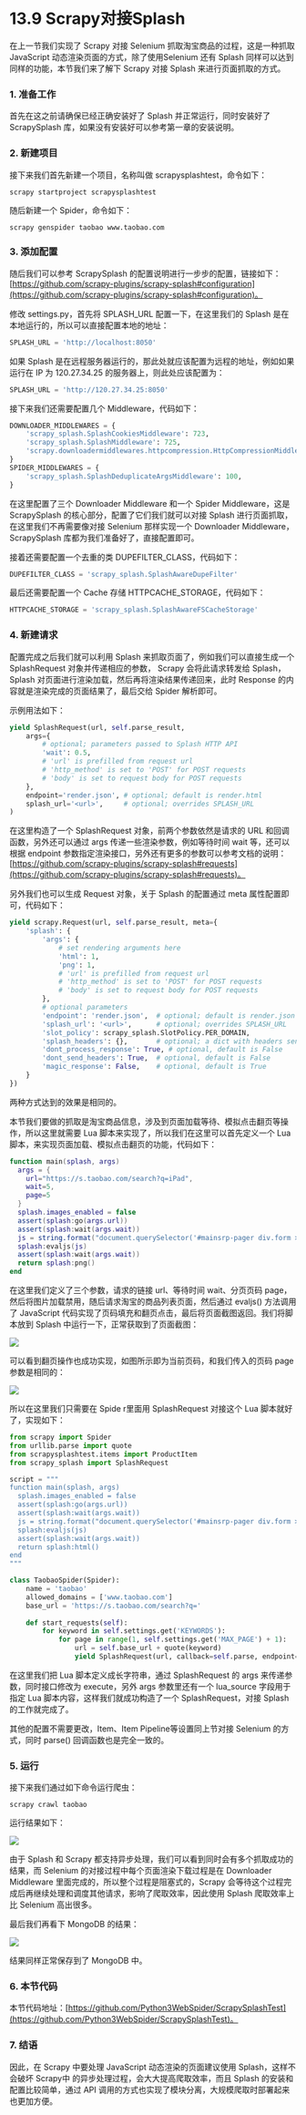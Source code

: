 # 13.9 Scrapy对接Splash

在上一节我们实现了 Scrapy 对接 Selenium 抓取淘宝商品的过程，这是一种抓取 JavaScript 动态渲染页面的方式，除了使用Selenium 还有 Splash 同样可以达到同样的功能，本节我们来了解下 Scrapy 对接 Splash 来进行页面抓取的方式。

### 1. 准备工作

首先在这之前请确保已经正确安装好了 Splash 并正常运行，同时安装好了 ScrapySplash 库，如果没有安装好可以参考第一章的安装说明。

### 2. 新建项目

接下来我们首先新建一个项目，名称叫做 scrapysplashtest，命令如下：

```
scrapy startproject scrapysplashtest
```

随后新建一个 Spider，命令如下：

```
scrapy genspider taobao www.taobao.com
```

### 3. 添加配置

随后我们可以参考 ScrapySplash 的配置说明进行一步步的配置，链接如下：[https://github.com/scrapy-plugins/scrapy-splash#configuration](https://github.com/scrapy-plugins/scrapy-splash#configuration)。

修改 settings.py，首先将 SPLASH_URL 配置一下，在这里我们的 Splash 是在本地运行的，所以可以直接配置本地的地址：

```python
SPLASH_URL = 'http://localhost:8050'
```

如果 Splash 是在远程服务器运行的，那此处就应该配置为远程的地址，例如如果运行在 IP 为 120.27.34.25 的服务器上，则此处应该配置为：

```python
SPLASH_URL = 'http://120.27.34.25:8050'
```

接下来我们还需要配置几个 Middleware，代码如下：

```python
DOWNLOADER_MIDDLEWARES = {
    'scrapy_splash.SplashCookiesMiddleware': 723,
    'scrapy_splash.SplashMiddleware': 725,
    'scrapy.downloadermiddlewares.httpcompression.HttpCompressionMiddleware': 810,
}
SPIDER_MIDDLEWARES = {
    'scrapy_splash.SplashDeduplicateArgsMiddleware': 100,
}
```

在这里配置了三个 Downloader Middleware 和一个 Spider Middleware，这是 ScrapySplash 的核心部分，配置了它们我们就可以对接 Splash 进行页面抓取，在这里我们不再需要像对接 Selenium 那样实现一个 Downloader Middleware， ScrapySplash 库都为我们准备好了，直接配置即可。

接着还需要配置一个去重的类 DUPEFILTER_CLASS，代码如下：

```python
DUPEFILTER_CLASS = 'scrapy_splash.SplashAwareDupeFilter'
```

最后还需要配置一个 Cache 存储 HTTPCACHE_STORAGE，代码如下：

```python
HTTPCACHE_STORAGE = 'scrapy_splash.SplashAwareFSCacheStorage'
```

### 4. 新建请求

配置完成之后我们就可以利用 Splash 来抓取页面了，例如我们可以直接生成一个 SplashRequest 对象并传递相应的参数， Scrapy 会将此请求转发给 Splash，Splash 对页面进行渲染加载，然后再将渲染结果传递回来，此时 Response 的内容就是渲染完成的页面结果了，最后交给 Spider 解析即可。

示例用法如下：

```python
yield SplashRequest(url, self.parse_result,
    args={
        # optional; parameters passed to Splash HTTP API
        'wait': 0.5,
        # 'url' is prefilled from request url
        # 'http_method' is set to 'POST' for POST requests
        # 'body' is set to request body for POST requests
    },
    endpoint='render.json', # optional; default is render.html
    splash_url='<url>',     # optional; overrides SPLASH_URL
)
```

在这里构造了一个 SplashRequest 对象，前两个参数依然是请求的 URL 和回调函数，另外还可以通过 args 传递一些渲染参数，例如等待时间 wait 等，还可以根据 endpoint 参数指定渲染接口，另外还有更多的参数可以参考文档的说明：[https://github.com/scrapy-plugins/scrapy-splash#requests](https://github.com/scrapy-plugins/scrapy-splash#requests)。

另外我们也可以生成 Request 对象，关于 Splash 的配置通过 meta 属性配置即可，代码如下：

```python
yield scrapy.Request(url, self.parse_result, meta={
    'splash': {
        'args': {
            # set rendering arguments here
            'html': 1,
            'png': 1,
            # 'url' is prefilled from request url
            # 'http_method' is set to 'POST' for POST requests
            # 'body' is set to request body for POST requests
        },
        # optional parameters
        'endpoint': 'render.json',  # optional; default is render.json
        'splash_url': '<url>',      # optional; overrides SPLASH_URL
        'slot_policy': scrapy_splash.SlotPolicy.PER_DOMAIN,
        'splash_headers': {},       # optional; a dict with headers sent to Splash
        'dont_process_response': True, # optional, default is False
        'dont_send_headers': True,  # optional, default is False
        'magic_response': False,    # optional, default is True
    }
})
```

两种方式达到的效果是相同的。

本节我们要做的抓取是淘宝商品信息，涉及到页面加载等待、模拟点击翻页等操作，所以这里就需要 Lua 脚本来实现了，所以我们在这里可以首先定义一个 Lua 脚本，来实现页面加载、模拟点击翻页的功能，代码如下：

```lua
function main(splash, args)
  args = {
    url="https://s.taobao.com/search?q=iPad",
    wait=5,
    page=5
  }
  splash.images_enabled = false
  assert(splash:go(args.url))
  assert(splash:wait(args.wait))
  js = string.format("document.querySelector('#mainsrp-pager div.form > input').value=%d;document.querySelector('#mainsrp-pager div.form > span.btn.J_Submit').click()", args.page)
  splash:evaljs(js)
  assert(splash:wait(args.wait))
  return splash:png()
end
```

在这里我们定义了三个参数，请求的链接 url、等待时间 wait、分页页码 page，然后将图片加载禁用，随后请求淘宝的商品列表页面，然后通过 evaljs() 方法调用了 JavaScript 代码实现了页码填充和翻页点击，最后将页面截图返回。我们将脚本放到 Splash 中运行一下，正常获取到了页面截图：

![](./assets/2017-08-06-16-06-38.jpg)

可以看到翻页操作也成功实现，如图所示即为当前页码，和我们传入的页码 page 参数是相同的：

![](./assets/2017-08-06-16-11-27.jpg)

所以在这里我们只需要在 Spide r里面用 SplashRequest 对接这个 Lua 脚本就好了，实现如下：

```python
from scrapy import Spider
from urllib.parse import quote
from scrapysplashtest.items import ProductItem
from scrapy_splash import SplashRequest

script = """
function main(splash, args)
  splash.images_enabled = false
  assert(splash:go(args.url))
  assert(splash:wait(args.wait))
  js = string.format("document.querySelector('#mainsrp-pager div.form > input').value=%d;document.querySelector('#mainsrp-pager div.form > span.btn.J_Submit').click()", args.page)
  splash:evaljs(js)
  assert(splash:wait(args.wait))
  return splash:html()
end
"""

class TaobaoSpider(Spider):
    name = 'taobao'
    allowed_domains = ['www.taobao.com']
    base_url = 'https://s.taobao.com/search?q='
    
    def start_requests(self):
        for keyword in self.settings.get('KEYWORDS'):
            for page in range(1, self.settings.get('MAX_PAGE') + 1):
                url = self.base_url + quote(keyword)
                yield SplashRequest(url, callback=self.parse, endpoint='execute', args={'lua_source': script, 'page': page, 'wait': 7})
```

在这里我们把 Lua 脚本定义成长字符串，通过 SplashRequest 的 args 来传递参数，同时接口修改为 execute，另外 args 参数里还有一个 lua_source 字段用于指定 Lua 脚本内容，这样我们就成功构造了一个 SplashRequest，对接 Splash 的工作就完成了。

其他的配置不需要更改，Item、Item Pipeline等设置同上节对接 Selenium 的方式，同时 parse() 回调函数也是完全一致的。

### 5. 运行

接下来我们通过如下命令运行爬虫：

```
scrapy crawl taobao
```

运行结果如下：

![](./assets/2017-08-06-17-28-27.jpg)

由于 Splash 和 Scrapy 都支持异步处理，我们可以看到同时会有多个抓取成功的结果，而 Selenium 的对接过程中每个页面渲染下载过程是在 Downloader Middleware 里面完成的，所以整个过程是阻塞式的，Scrapy 会等待这个过程完成后再继续处理和调度其他请求，影响了爬取效率，因此使用 Splash 爬取效率上比 Selenium 高出很多。

最后我们再看下 MongoDB 的结果：

![](./assets/2017-08-06-17-39-38.jpg)

结果同样正常保存到了 MongoDB 中。

### 6. 本节代码

本节代码地址：[https://github.com/Python3WebSpider/ScrapySplashTest](https://github.com/Python3WebSpider/ScrapySplashTest)。

### 7. 结语

因此，在 Scrapy 中要处理 JavaScript 动态渲染的页面建议使用 Splash，这样不会破坏 Scrapy中 的异步处理过程，会大大提高爬取效率，而且 Splash 的安装和配置比较简单，通过 API 调用的方式也实现了模块分离，大规模爬取时部署起来也更加方便。
